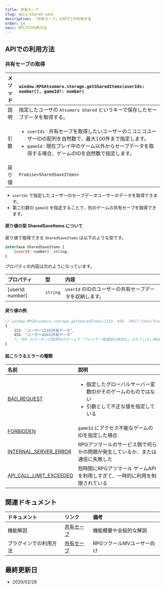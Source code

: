 ```yaml
---
title: 共有セーブ
slug: apis/shared-save
description: 「共有セーブ」のAPIでの利用方法
order: 14
navi: APIでの利用方法
---
```

    
## APIでの利用方法
    
### 共有セーブの取得
  
メソッド |`window.RPGAtsumaru.storage.getSharedItems(userIds: number[], gameId?: number)`
:---|:---
説明|指定したユーザの `Atsumaru Shared` というキーで保存したセーブデータを取得する。
引数|<ul><li>`userIds` : 共有セーブを取得したいユーザーのニコニコユーザーIDの配列を自然数で、最大100件まで指定します。</li><li>`gameId` : 現在プレイ中のゲーム以外からセーブデータを取得する場合、ゲームのIDを自然数で指定します。</li></ul>
戻り値|`Promise<SharedSaveItems>`
    
 - `userIds` で指定したユーザーのセーブデータユーザーのデータを取得できます。
 - 第二引数の `gameId` を指定することで、別のゲームの共有セーブを取得できます。
    
#### 戻り値の型 SharedSaveItems について
戻り値で取得できる `SharedSaveItems` は以下のような型です。
    
```js
interface SharedSaveItems {
    [userId: number]: string;
}
```
    
プロパティの内容は次のようになっています。
    
|プロパティ|型|内容
:---|:---|:---
|[userId: number]|`string`|`userId` のIDのユーザーの共有セーブデータを収納します。
    
#### 戻り値の例
    
```js
// window.RPGAtsumaru.storage.getSharedItems([123, 456, 789]).then(function(v) { console.log(v) }) を実行
{
    123: "ユーザー123の共有データ",
    456: "ユーザー456の共有データ"
    // 789 のユーザーが取得先のゲームで「プレイヤー間通信の有効化」されていない場合は結果に含まれません！
}
```
    
#### 起こりうるエラーの種類
    
名前|説明
:---|:---
[BAD_REQUEST](/common/errors)|<ul><li>指定したグローバルサーバー変数IDがそのゲームのものではない</li><li>引数として不正な値を指定している</li></ul>
[FORBIDDEN](/common/errors)|`gameId` にアクセス不能なゲームのIDを指定した場合
[INTERNAL_SERVER_ERROR](/common/errors)|RPGアツマールのサービス側で何らかの問題が発生しているか、または通信に失敗した
[API_CALL_LIMIT_EXCEEDED](/common/errors)|短時間にRPGアツマール ゲームAPIを利用しすぎて、一時的に利用を制限されている
    
## 関連ドキュメント
    
ドキュメント|リンク|備考
:---|:---|:---
機能解説|[共有セーブ](/shared-save)|機能概要や全般的な解説
プラグインでの利用方法|[共有セーブ](/plugins/shared-save)|RPGツクールMVユーザー向け
    
## 最終更新日
 - 2020/02/28
